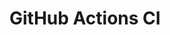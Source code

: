 # GitHub Actions CI















































































































































































































































































































































































































































































































































































































































































































































































































































































































































































































































































































































































































































































































































































































































































































































































































































































































































































































































































































































































































































































































































































































































































































































































































































































































































